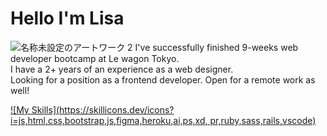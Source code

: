 # Hello I'm Lisa
![名称未設定のアートワーク 2](https://github.com/Lisatknc/Lisatknc/assets/136877239/00574d75-7d63-412c-921e-2e2d02a08ebb)
I've successfully finished 9-weeks web developer bootcamp at Le wagon Tokyo.<br>
I have a 2+ years of an experience as a web designer.<br>
Looking for a position as a frontend developer.
Open for a remote work as well!

[![My Skills](https://skillicons.dev/icons?i=js,html,css,bootstrap,js,figma,heroku,ai,ps,xd, pr,ruby,sass,rails,vscode)](https://skillicons.dev)
